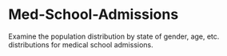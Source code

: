 # Med-School-Admissions
Examine the population distribution by state of gender, age, etc. distributions for medical school admissions.





